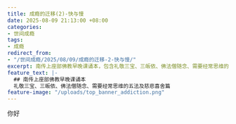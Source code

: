 ```yaml
---
title: 成瘾的迁移(2)-快与慢
date: 2025-08-09 21:13:00 +08:00
categories:
- 世间成瘾
tags:
- 成瘾
redirect_from:
- "/世间成瘾/2025/08/09/成瘾的迁移-2-快与慢/"
excerpt: 南传上座部佛教早晚课诵本，包含礼敬三宝、三皈依、佛法僧随念、需要经常思维的五法及慈悲喜舍篇。是南传上座部佛教最经典的核心念诵内容，也是修习佛法僧随念、慈悲观、建立正见和正思维的关键法门。
feature_text: |-
  ## 南传上座部佛教早晚课诵本
  礼敬三宝、三皈依、佛法僧随念、需要经常思维的五法及慈悲喜舍篇
feature-image: "/uploads/top_banner_addiction.png"
---
```


你好